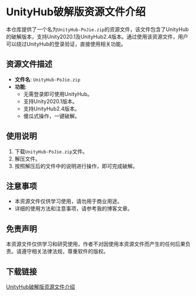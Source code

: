 # UnityHub破解版资源文件介绍

本仓库提供了一个名为`UnityHub-PoJie.zip`的资源文件，该文件包含了UnityHub的破解版本，支持Unity2020.1及UnityHub2.4版本。通过使用该资源文件，用户可以绕过UnityHub的登录验证，直接使用相关功能。

## 资源文件描述

- **文件名**: `UnityHub-PoJie.zip`
- **功能**: 
  - 无需登录即可使用UnityHub。
  - 支持Unity2020.1版本。
  - 支持UnityHub2.4版本。
  - 傻瓜式操作，一键破解。

## 使用说明

1. 下载`UnityHub-PoJie.zip`文件。
2. 解压文件。
3. 按照解压后的文件中的说明进行操作，即可完成破解。

## 注意事项

- 本资源文件仅供学习使用，请勿用于商业用途。
- 详细的使用方法和注意事项，请参考我的博客文章。

## 免责声明

本资源文件仅供学习和研究使用，作者不对因使用本资源文件而产生的任何后果负责。请遵守相关法律法规，尊重软件的版权。

## 下载链接

[UnityHub破解版资源文件介绍](https://pan.quark.cn/s/20fd62e672f1)